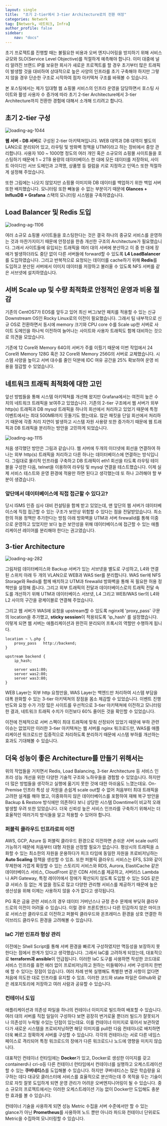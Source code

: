 ```yaml
---
layout: single
title:  "초기 2-tier에서 3-tier Architecture로의 전환 여정"
categories: Network
tag: [Network, 네트워크, Infra]
author_profile: false
sidebar:
    nav: "docs"
---
```


초기 프로젝트를 진행할 때는 불필요한 비용과 오버 엔지니어링을 방지하기 위해 서비스 규모와 SLO(Service Level Objective)를 적절하게 예측해야 합니다. 이미 대중에 널리 알려진 브랜드 IP를 보유한 회사가 새로운 프로젝트를 할 경우 초기부터 많은 트래픽이 발생할 것을 대비하여 상대적으로 높은 사양의 인프라를 초기 구축해야 하지만 그렇지 않을 경우 단순한 구조로 시작하여 점차 아키텍쳐 구조를 바꿔볼 수 있습니다.

본 포스팅에서는 제가 임대형 웹 쇼핑몰 서비스의 인프라 운영을 담당하면서 호스팅 사이트와 활성 사용자 수 증가에 따라 초기 2-tier Architecture에서 3-tier Architecture까지 전환한 경험에 대해서 소개해 드리려고 합니다.

## 초기 2-tier 구성

<img title="" src="../../images/2024-12-08-3_tier/633c5717b553affb20c1483cedd85072c245398a.png" alt="loading-ag-1044" data-align="center">

**웹 서버 - DB 서버**로 구성된 2-tier 아키텍쳐입니다. WEB 대역과 DB 대역이 별도의 LAN으로 분리되어 있고, 라우팅 및 방화벽 정책을 UTM이라고 하는 장비에서 중앙 관리합니다. 사용자 100 ~ 1000명 정도의 여러 개인 혹은 소규모의 쇼핑몰 사이트들을 호스팅하기 때문에 1 ~ 2TB 용량의 데이터베이스 한 대에 모든 데이터를 저장하되, 사이트 아이디인 서브 도메인과 고객명, 상품명 등 컬럼을 키로 지정하고 인덱스 또한 적절하게 설정해 주었습니다. 

또한 그림에는 나오지 않았지만 쇼핑몰 이미지와 DB 데이터를 백업하기 위한 백업 서버 또한 배치했습니다. 모니터링 또한 빼놓을 수 없는 부분이기 때문에 **Glances + InfluxDB + Grafana** 스택의 모니터링 시스템을 구축하였습니다.

## Load Balancer 및 Redis 도입

<img title="" src="../../images/2024-12-08-3_tier/21c9a4e45f4aa7747ff771a1c998d147ed01df48.png" alt="loading-ag-1106" data-align="center">

여러 소규모 쇼핑몰 사이트들을 호스팅한다는 것은 결국 하나의 중규모 서비스를 운영하는 것과 마찬가지이기 때문에 안정성을 한층 개선한 구조의 Architecture가 필요했습니다. 그래서 사이트들에 유입되는 트래픽을 여러 대의 서버에 분산하고 이 중 한 대에 장애가 발생하더라도 중단 없이 다른 서버들에 forward할 수 있도록 **L4 LoadBalancer**를 도입하였습니다. 그리고 반복적으로 요청되는 데이터를 cache하기 위해 **Redis**를 도입하고 분산된 서버에서 이미지 데이터를 저장하고 불러올 수 있도록 NFS 서버를 같은 서브넷에 설치하였습니다.

## 서버 Scale up 및 수량 최적화로 안정적인 운영과 비용 절감

기존의 CentOS7가 EOS를 앞두고 있어 최신 버그/보안 패치를 적용할 수 있는 신규 Downstream OS인 Rocky Linux로의 이전이 필요했습니다. 그래서 팀 내부적으로 신규 OS로 전환하면서 동시에 memory 크기와 CPU core 수를 Scale up한 서버로 사이트 도메인을 하나씩 이전하여 늘어나는 사이트와 사용자 트래픽도 함께 대비하는 것으로 의견을 모았습니다. 

기존에 12 Core와 Memory 64G의 서버가 주를 이뤘기 때문에 이번 작업에서 24 Core와 Memory 128G 혹은 32 Core와 Memory 256G의 서버로 교체했습니다. 시스템 사양을 높이고 서버 대수를 줄인 덕분에 IDC 여유 공간을 25% 확보하여 운영 비용을 절감할 수 있었습니다. 

## 네트워크 트래픽 최적화에 대한 고민

앞선 방법들을 통해 시스템 아키텍쳐를 개선해 왔지만 Grafana에서는 여전히 높은 수치의 네트워크 트래픽을 보여주고 있었습니다. 기존의 2-tier 구조에서 웹 서버가 외부 http(s) 트래픽과 DB mysql 트래픽을 하나의 회선에서 처리하고 있었기 때문에 특정 이벤트에서는 최대 500MB까지 웃돌기도 했는데요. 많은 패킷을 단일 회선에서 처리하기 때문에 각종 처리 지연이 발생하고 시스템 자원 사용량 또한 증가하기 때문에 웹 트래픽과 DB 트래픽을 분리하는 방안을 고민하게 되었습니다.

<img title="" src="../../images/2024-12-08-3_tier/9d35f9a694ac741192d5e4a219092bbc0c6f463b.png" alt="loading-ag-1115" data-align="center">

처음 생각했던 방안은 그림과 같습니다. 웹 서버에 두개의 이더넷에 회선을 연결하여 하나는 외부 http(s) 트래픽을 처리하고 다른 하나는 데이터베이스에 연결하는 방식입니다. 그림대로 물리적 인프라를 구축하고 DB 트래픽이 eth1 회선을 타도록 라우팅 테이블을 구성한 다음, telnet을 이용하여 라우팅 및 mysql 연결을 테스트했습니다. 이제 실제 서비스 테스트와 운영 환경에 적용만 하면 된다고 생각했는데 또 하나 고려해야 할 부분이 생겼습니다.

### 앞단에서 데이터베이스에 직접 접근할 수 있다고?

당시 ISMS 인증 심사 대비 컨설팅을 함께 받고 있었는데, 맨 앞단의 웹 서버가 데이터베이스에 직접 접근할 수 있는 구조가 보안상 위험할 수 있다는 점을 전달받았습니다. 최소한의 허용 정책만 추가한다는 방침 아래 방화벽을 UTM과 서버 firewalld를 통해 이중으로 운영하고 있었지만 보다 높은 보안성을 위해 데이터베이스에 접근할 수 있는 애플리케이션 레이어를 분리해야 한다는 권고였습니다.

## 3-tier Architecture

![loading-ag-282](../../images/2024-12-08-3_tier/59e14263f81d4ba878deab5739b32ec3a91de753.png)

그림처럼 데이터베이스와 Backup 서버가 있는 서브넷을 별도로 구성하고, L4와 연결된 스위치 아래 두 개의 VLAN으로 WEB과 WAS tier를 분리합니다. WAS tier에 NFS Storage와 Redis를 함께 배치하고 UTM과 firewalld 방화벽을 통해 꼭 필요한 허용 정책만을 설정해 줍니다. 
그리고 외부 트래픽의 전달과 데이터베이스로의 트래픽 전달 속도를 개선하기 위해 UTM과 데이터베이스 서브넷, L4 그리고 WEB/WAS tier의 L4와 L2 사이의 구간을 광케이블로 연결해 주었습니다.

그리고 웹 서버가 WAS에 요청을 upstream할 수 있도록 nginx에 'proxy_pass' 구문의 location을 추가했고, **sticky session**이 적용되도록 'ip_hash' 를 설정했습니다. 이렇게 되면 웹 서버는 애플리케이션과 완전히 분리되어 프록시의 역할만 수행하게 됩니다.

```
location ~ \.php {
    proxy_pass   http://backend;
}
```

```
upstream backend {
    ip_hash;

    server was1:80;
    server was2:80;
    server was3:80;
}
```

WEB Layer는 외부 http 요청만을, WAS Layer는 백엔드만 처리하여 시스템 부담을 대폭 완화할 수 있는 3-tier 아키텍쳐의 장점을 몸소 체감할 수 있었습니다. 이벤트 진행 빈도와 요청 수가 가장 많은 사이트를 우선적으로 3-tier 아키텍쳐에 이전하고 모니터링한 결과, 네트워크 트래픽 수치가 이전보다 60% 줄어든 것을 확인할 수 있었습니다.

이전에 전체적으로 서버 스펙이 최대 트래픽에 맞춰 산정되어 있었기 때문에 부하 관련 이슈는 없었지만 이러한 3-tier 아키텍쳐는 웹 서버를 nginx 워크로드만, WAS를 애플리케이션 워크로드만 집중적으로 처리하도록 분리하기 때문에 시스템 부하를 개선하는 효과도 기대해볼 수 있습니다.

## 더욱 성능이 좋은 Architecture를 만들기 위해서는

위의 작업들을 거치면서 Redis, Load Balancing, 3-tier Architecture 등 서비스 인프라 성능 개선을 위한 다양한 기술적 구조와 노하우들을 경험할 수 있었습니다. 하지만 더 많은 방법들을 생각하고 실행에 옮기지 못한 것에 대한 아쉬움도 느꼈는데요. On-Premise 인프라 특성 상 자원을 손쉽게 scale out할 수 없어 처음부터 최대 트래픽을 고려한 설계를 해야 했고, 이중화하지 않은 데이터베이스를 포함하여 재해 복구 방안을 Backup & Restore 방식에만 의존하다 보니 상당한 시스템 Downtime이 비교적 오래 발생할 우려 또한 있었습니다. 더욱 신뢰성 높은 서비스 인프라를 구축하기 위해서는 더 효율적인 여러가지 방식들을 알고 적용할 수 있어야 합니다.

### 퍼블릭 클라우드 인프라로의 이전

AWS, GCP, Azure 등 퍼블릭 클라우드 환경으로 이전하면 손쉬운 서버 scale out이 가능하기 때문에 처음부터 대형 자원을 선정할 필요가 없습니다. 평상시의 트래픽을 소화할 수 있는 최소한의 자원을 운용하다가 피크 타임에 동일한 자원을 프로비저닝하는 **Auto Scaling** 정책을 생성할 수 있죠. 또한 퍼블릭 클라우드 서비스는 EFS, S3와 같이 무제한에 가깝게 확장할 수 있는 스토리지 서비스와 RDS, Aurora, ElastiCache 같은 데이터베이스 서비스, CloudFront 같은 CDN 서비스를 제공하고, 서버리스 Lambda나 API Gateway, 특정 레이어에서 장애가 확산되지 않도록 도입할 수 있는 SQS 같은 큐 서비스 등 없는 게 없을 정도로 많고 다양한 관리형 서비스를 제공하기 때문에 높은 생산성을 위해 이제는 사용하지 않을 수가 없다고 생각됩니다.

PG 혹은 금융 관련 서비스의 경우 데이터 거버넌스나 규정 준수 문제에 부딪혀 클라우드로의 이전이 어려울 수 있습니다. 이럴 경우 프론트엔드나 다른 민감하지 않은 마이크로 서비스만 클라우드로 이전하고 퍼블릭 클라우드와 온프레미스 환경을 상호 연결한 하이브리드 클라우드 환경을 고려해볼 수 있습니다.

### IaC 기반 인프라 형상 관리

이전에는 Shell Script를 통해 서버 환경을 빠르게 구성하였지만 멱등성을 보장하지 못한다는 점에서 한계가 있다고 생각했습니다. 그래서 IaC를 고려하게 되었는데, 대표적으로 **terraform과 ansible**이 언급됩니다. 이러한 IaC 도구를 사용하면 작성한 코드대로 서비스 인프라를 휴먼 에러 없이 프로비저닝하고 원하는 미들웨어나 서버 구성까지 한번에 할 수 있다는 장점이 있습니다. 여러 차례 반복 실행해도 특별한 변경 사항이 없다면 처음에 의도한 대로 인프라를 유지할 수 있죠. 이러한 코드와 state 파일은 Github와 같은 레포지토리에 저장하고 여러 사람과 공유할 수 있습니다.

### 컨테이너 도입

애플리케이션과 의존성 파일을 하나의 컨테이너 이미지로 빌드하여 배포할 수 있습니다. 여러 대의 서버를 직접 일일이 구성하다 보면 굉장히 번거로울 뿐더러 빌드가 잘못되거나 의존성이 누락될 수있는 단점이 있는데요. 이를 컨테이너 이미지로 묶어서 보관하였다가 새로운 시스템을 프로비저닝하면 해당 이미지를 pull한 다음 컨테이너로 배치하면 더욱 빠르고 정확하게 서버를 구성할 수 있습니다. 각각의 컨테이너는 서로 다른 네임스페이스로 격리되어 특정 워크로드의 장애가 다른 워크로드나 노드에 영향을 미치지 않습니다.

대표적인 컨테이너 런타임에는 **Docker**가 있고, Docker로 생성한 이미지를 갖고 containerd나 cri-o등 다른 컨테이너 런타임에서 컨테이너를 실행하고 오케스트레이션할 수 있는 **쿠버네티스**를 도입해볼 수 있습니다. 하지만 쿠버네티스는 많은 학습량을 요구하는 데다 대규모 클러스터에 서비스를 효율적으로 분산하는데 주 목적을 두는 기술이므로 자칫 잘못 도입하게 되면 운영 관리가 어려운 오버엔지니어링이 될 수 있습니다. 중소 규모의 프로젝트에서는 이러한 오케스트레이션 기능 없이 Docker만 도입해도 충분한 효과를 볼 수 있습니다.

컨테이너 기술을 사용하게 되면 성능 Metric 수집을 서버 수준에서만 할 수 있는 glance가 아닌 **Prometheus**를 사용하여 노드 뿐만 아니라 파드와 컨테이너 단위로도 Metric을 수집하여 모니터링할 수 있습니다.
